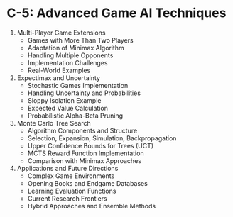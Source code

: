 # C-5: Advanced Game AI Techniques

1. Multi-Player Game Extensions
   - Games with More Than Two Players
   - Adaptation of Minimax Algorithm
   - Handling Multiple Opponents
   - Implementation Challenges
   - Real-World Examples
2. Expectimax and Uncertainty
   - Stochastic Games Implementation
   - Handling Uncertainty and Probabilities
   - Sloppy Isolation Example
   - Expected Value Calculation
   - Probabilistic Alpha-Beta Pruning
3. Monte Carlo Tree Search
   - Algorithm Components and Structure
   - Selection, Expansion, Simulation, Backpropagation
   - Upper Confidence Bounds for Trees (UCT)
   - MCTS Reward Function Implementation
   - Comparison with Minimax Approaches
4. Applications and Future Directions
   - Complex Game Environments
   - Opening Books and Endgame Databases
   - Learning Evaluation Functions
   - Current Research Frontiers
   - Hybrid Approaches and Ensemble Methods